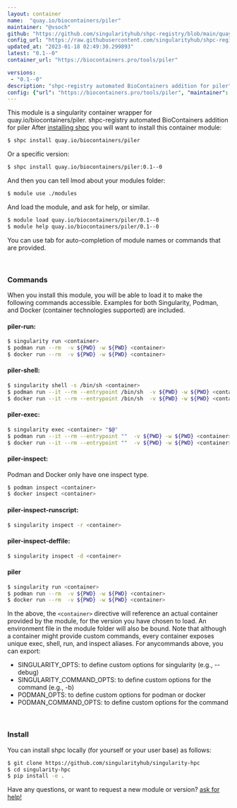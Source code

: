 ```yaml
---
layout: container
name:  "quay.io/biocontainers/piler"
maintainer: "@vsoch"
github: "https://github.com/singularityhub/shpc-registry/blob/main/quay.io/biocontainers/piler/container.yaml"
config_url: "https://raw.githubusercontent.com/singularityhub/shpc-registry/main/quay.io/biocontainers/piler/container.yaml"
updated_at: "2023-01-18 02:49:30.299893"
latest: "0.1--0"
container_url: "https://biocontainers.pro/tools/piler"

versions:
 - "0.1--0"
description: "shpc-registry automated BioContainers addition for piler"
config: {"url": "https://biocontainers.pro/tools/piler", "maintainer": "@vsoch", "description": "shpc-registry automated BioContainers addition for piler", "latest": {"0.1--0": "sha256:6baab1293d0af8d029a78efab7eb4aeffb59ed0462e69e78bec5963c89627c25"}, "tags": {"0.1--0": "sha256:6baab1293d0af8d029a78efab7eb4aeffb59ed0462e69e78bec5963c89627c25"}, "docker": "quay.io/biocontainers/piler"}
---
```


This module is a singularity container wrapper for quay.io/biocontainers/piler.
shpc-registry automated BioContainers addition for piler
After [installing shpc](#install) you will want to install this container module:


```bash
$ shpc install quay.io/biocontainers/piler
```

Or a specific version:

```bash
$ shpc install quay.io/biocontainers/piler:0.1--0
```

And then you can tell lmod about your modules folder:

```bash
$ module use ./modules
```

And load the module, and ask for help, or similar.

```bash
$ module load quay.io/biocontainers/piler/0.1--0
$ module help quay.io/biocontainers/piler/0.1--0
```

You can use tab for auto-completion of module names or commands that are provided.

<br>

### Commands

When you install this module, you will be able to load it to make the following commands accessible.
Examples for both Singularity, Podman, and Docker (container technologies supported) are included.

#### piler-run:

```bash
$ singularity run <container>
$ podman run --rm  -v ${PWD} -w ${PWD} <container>
$ docker run --rm  -v ${PWD} -w ${PWD} <container>
```

#### piler-shell:

```bash
$ singularity shell -s /bin/sh <container>
$ podman run --it --rm --entrypoint /bin/sh  -v ${PWD} -w ${PWD} <container>
$ docker run --it --rm --entrypoint /bin/sh  -v ${PWD} -w ${PWD} <container>
```

#### piler-exec:

```bash
$ singularity exec <container> "$@"
$ podman run --it --rm --entrypoint ""  -v ${PWD} -w ${PWD} <container> "$@"
$ docker run --it --rm --entrypoint ""  -v ${PWD} -w ${PWD} <container> "$@"
```

#### piler-inspect:

Podman and Docker only have one inspect type.

```bash
$ podman inspect <container>
$ docker inspect <container>
```

#### piler-inspect-runscript:

```bash
$ singularity inspect -r <container>
```

#### piler-inspect-deffile:

```bash
$ singularity inspect -d <container>
```



#### piler

```bash
$ singularity run <container>
$ podman run --rm  -v ${PWD} -w ${PWD} <container>
$ docker run --rm  -v ${PWD} -w ${PWD} <container>
```


In the above, the `<container>` directive will reference an actual container provided
by the module, for the version you have chosen to load. An environment file in the
module folder will also be bound. Note that although a container
might provide custom commands, every container exposes unique exec, shell, run, and
inspect aliases. For anycommands above, you can export:

 - SINGULARITY_OPTS: to define custom options for singularity (e.g., --debug)
 - SINGULARITY_COMMAND_OPTS: to define custom options for the command (e.g., -b)
 - PODMAN_OPTS: to define custom options for podman or docker
 - PODMAN_COMMAND_OPTS: to define custom options for the command

<br>

### Install

You can install shpc locally (for yourself or your user base) as follows:

```bash
$ git clone https://github.com/singularityhub/singularity-hpc
$ cd singularity-hpc
$ pip install -e .
```

Have any questions, or want to request a new module or version? [ask for help!](https://github.com/singularityhub/singularity-hpc/issues)